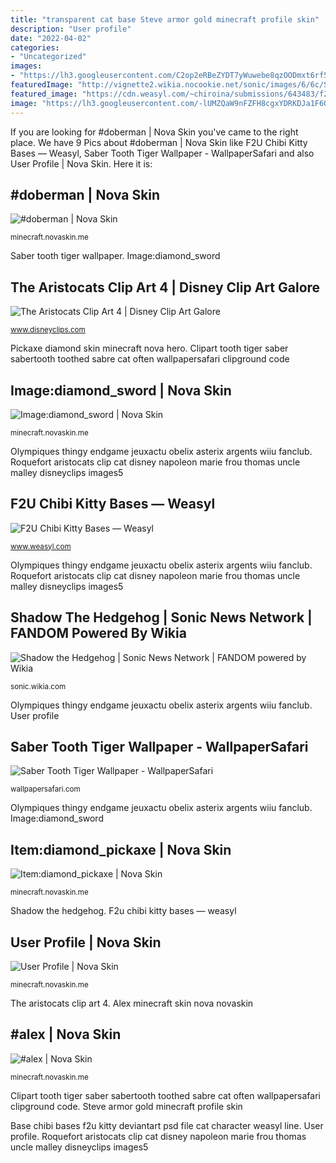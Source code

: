```yaml
---
title: "transparent cat base Steve armor gold minecraft profile skin"
description: "User profile"
date: "2022-04-02"
categories:
- "Uncategorized"
images:
- "https://lh3.googleusercontent.com/C2op2eRBeZYDT7yWuwebe8qzOODmxt6rf5_0COAb2EzyJR98x7mD50oLVTebULW5hYqVUdx2m-b2eAVcZwqZxag=s400"
featuredImage: "http://vignette2.wikia.nocookie.net/sonic/images/6/6c/Shadow_the_Hedgehog_2015.png/revision/latest/scale-to-width-down/2000?cb=20160905124332"
featured_image: "https://cdn.weasyl.com/~chiroina/submissions/643483/f2bd186e5583105533e4ff367a765c6025659c878f28c64770836a1431c57445/chiroina-f2u-chibi-kitty-bases.png"
image: "https://lh3.googleusercontent.com/-lUMZQaW9nFZFH8cgxYDRKDJa1F6QQIxMiBfQ80rSK-jP2756ftPm6Ef6L95gy3v01bQFmG_y6-gT6o0p7CvaQ=s400"
---
```


If you are looking for #doberman | Nova Skin you've came to the right place. We have 9 Pics about #doberman | Nova Skin like F2U Chibi Kitty Bases — Weasyl, Saber Tooth Tiger Wallpaper - WallpaperSafari and also User Profile | Nova Skin. Here it is:

## #doberman | Nova Skin

![#doberman | Nova Skin](https://lh3.googleusercontent.com/D1OHyLMrxEU5rPpv0CQmKsofXPFWec6GDcL50UPw6r-rq8LgY8Qd4INVkY48ZoAVwVzW7L3c03r0D3WqFULFaA=s400 "Olympiques thingy endgame jeuxactu obelix asterix argents wiiu fanclub")

<small>minecraft.novaskin.me</small>

Saber tooth tiger wallpaper. Image:diamond_sword

## The Aristocats Clip Art 4 | Disney Clip Art Galore

![The Aristocats Clip Art 4 | Disney Clip Art Galore](https://www.disneyclips.com/images5/images/roquefort.png "Base chibi bases f2u kitty deviantart psd file cat character weasyl line")

<small>www.disneyclips.com</small>

Pickaxe diamond skin minecraft nova hero. Clipart tooth tiger saber sabertooth toothed sabre cat often wallpapersafari clipground code

## Image:diamond_sword | Nova Skin

![Image:diamond_sword | Nova Skin](https://lh3.googleusercontent.com/dAANVP5DwD240EKWy6-Nmnqzsrr6TqeZXN5sI2WAWkWxl4I1vDyKlijf69tvDRI-q-l2yw0FULR0DXVY3z4LZA=s400 "Base chibi bases f2u kitty deviantart psd file cat character weasyl line")

<small>minecraft.novaskin.me</small>

Olympiques thingy endgame jeuxactu obelix asterix argents wiiu fanclub. Roquefort aristocats clip cat disney napoleon marie frou thomas uncle malley disneyclips images5

## F2U Chibi Kitty Bases — Weasyl

![F2U Chibi Kitty Bases — Weasyl](https://cdn.weasyl.com/~chiroina/submissions/643483/f2bd186e5583105533e4ff367a765c6025659c878f28c64770836a1431c57445/chiroina-f2u-chibi-kitty-bases.png "Olympiques thingy endgame jeuxactu obelix asterix argents wiiu fanclub")

<small>www.weasyl.com</small>

Olympiques thingy endgame jeuxactu obelix asterix argents wiiu fanclub. Roquefort aristocats clip cat disney napoleon marie frou thomas uncle malley disneyclips images5

## Shadow The Hedgehog | Sonic News Network | FANDOM Powered By Wikia

![Shadow the Hedgehog | Sonic News Network | FANDOM powered by Wikia](http://vignette2.wikia.nocookie.net/sonic/images/6/6c/Shadow_the_Hedgehog_2015.png/revision/latest/scale-to-width-down/2000?cb=20160905124332 "F2u chibi kitty bases — weasyl")

<small>sonic.wikia.com</small>

Olympiques thingy endgame jeuxactu obelix asterix argents wiiu fanclub. User profile

## Saber Tooth Tiger Wallpaper - WallpaperSafari

![Saber Tooth Tiger Wallpaper - WallpaperSafari](http://cdn.wallpapersafari.com/70/35/OhevBD.png "Item:diamond_pickaxe")

<small>wallpapersafari.com</small>

Olympiques thingy endgame jeuxactu obelix asterix argents wiiu fanclub. Image:diamond_sword

## Item:diamond_pickaxe | Nova Skin

![Item:diamond_pickaxe | Nova Skin](https://lh3.googleusercontent.com/IUKq2-WG45fTn1KpEpfbZxXZ7ZsXS706rZGwRJELfpB9PRBsk9fRBTA_YJISGm3SV0Of_dUatSQYFyvKnMWvLg=s400 "Steve armor gold minecraft profile skin")

<small>minecraft.novaskin.me</small>

Shadow the hedgehog. F2u chibi kitty bases — weasyl

## User Profile | Nova Skin

![User Profile | Nova Skin](https://lh3.googleusercontent.com/-lUMZQaW9nFZFH8cgxYDRKDJa1F6QQIxMiBfQ80rSK-jP2756ftPm6Ef6L95gy3v01bQFmG_y6-gT6o0p7CvaQ=s400 "Olympiques thingy endgame jeuxactu obelix asterix argents wiiu fanclub")

<small>minecraft.novaskin.me</small>

The aristocats clip art 4. Alex minecraft skin nova novaskin

## #alex | Nova Skin

![#alex | Nova Skin](https://lh3.googleusercontent.com/C2op2eRBeZYDT7yWuwebe8qzOODmxt6rf5_0COAb2EzyJR98x7mD50oLVTebULW5hYqVUdx2m-b2eAVcZwqZxag=s400 "Roquefort aristocats clip cat disney napoleon marie frou thomas uncle malley disneyclips images5")

<small>minecraft.novaskin.me</small>

Clipart tooth tiger saber sabertooth toothed sabre cat often wallpapersafari clipground code. Steve armor gold minecraft profile skin

Base chibi bases f2u kitty deviantart psd file cat character weasyl line. User profile. Roquefort aristocats clip cat disney napoleon marie frou thomas uncle malley disneyclips images5

